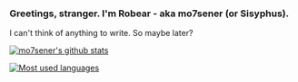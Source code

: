 ### Greetings, stranger. I'm Robear - aka mo7sener (or Sisyphus).

I can't think of anything to write. So maybe later?

[![mo7sener's github stats](https://github-readme-stats.vercel.app/api?username=mo7sener&count_private=true&show_icons=true&theme=dracula)](https://github.com/anuraghazra/github-readme-stats)

[![Most used languages](https://github-readme-stats.vercel.app/api/top-langs/?username=mo7sener&theme=dracula&layout=compact&hide=javascript)](https://github.com/anuraghazra/github-readme-stats)

